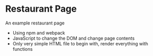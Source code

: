 # Restaurant Page

An example restaurant page
- Using npm and webpack
- JavaScript to change the DOM and change page contents
- Only very simple HTML file to begin with, render everything with functions


